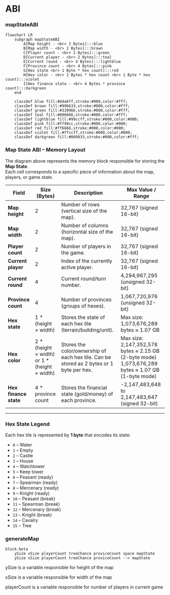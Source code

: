 # ABI
### mapStateABI

```mermaid
flowchart LR
    subgraph mapStateABI
        A[Map height - <br> 2 Bytes]:::blue
        B[Map width - <br> 2 Bytes]:::brown
        C[Player count - <br> 2 Bytes]:::green
        D[Current player - <br> 2 Bytes]:::teal
        E[Current round - <br> 4 Bytes]:::lightblue
        F[Province count - <br> 4 Bytes]:::pink
        G[Hex state <br> 1 Byte * hex count]:::red
        H[Hex color - <br> 2 Bytes * hex count <br> 1 Byte * hex count]:::violet
        I[Hex finance state - <br> 4 Bytes * province count]:::darkgreen
    end

    classDef blue fill:#4da6ff,stroke:#000,color:#fff;
    classDef brown fill:#996633,stroke:#000,color:#fff;
    classDef green fill:#339966,stroke:#000,color:#fff;
    classDef teal fill:#006666,stroke:#000,color:#fff;
    classDef lightblue fill:#99ccff,stroke:#000,color:#000;
    classDef pink fill:#ff99cc,stroke:#000,color:#000;
    classDef red fill:#ff6666,stroke:#000,color:#000;
    classDef violet fill:#ffccff,stroke:#000,color:#000;
    classDef darkgreen fill:#009933,stroke:#000,color:#fff;
```
### Map State ABI – Memory Layout

The diagram above represents the memory block responsible for storing the **Map State**.  
Each cell corresponds to a specific piece of information about the map, players, or game state.

| Field                | Size (Bytes) | Description                                                                 | Max Value / Range                  |
|-----------------------|--------------|-----------------------------------------------------------------------------|------------------------------------|
| **Map height**        | 2            | Number of rows (vertical size of the map).                                  | 32,767 (signed 16-bit)             |
| **Map width**         | 2            | Number of columns (horizontal size of the map).                             | 32,767 (signed 16-bit)             |
| **Player count**      | 2            | Number of players in the game.                                              | 32,767 (signed 16-bit)             |
| **Current player**    | 2            | Index of the currently active player.                                       | 32,767 (signed 16-bit)             |
| **Current round**     | 4            | Current round/turn number.                                                  | 4,294,967,295 (unsigned 32-bit)    |
| **Province count**    | 4            | Number of provinces (groups of hexes).                                      | 1,067,720,976 (unsigned 32-bit)    |
| **Hex state**         | 1 * (height × width) | Stores the state of each hex tile (terrain/building/unit).                   | Max size: 1,073,676,289 bytes ≈ 1.07 GB |
| **Hex color**         | 2 * (height × width)<br>or 1 * (height × width) | Stores the color/ownership of each hex tile. Can be stored as 2 bytes or 1 byte per hex. | Max size: 2,147,352,578 bytes ≈ 2.15 GB (2-byte mode)<br>1,073,676,289 bytes ≈ 1.07 GB (1-byte mode) |
| **Hex finance state** | 4 * province count | Stores the financial state (gold/money) of each province.                   | -2,147,483,648 to 2,147,483,647 (signed 32-bit) |
---

### Hex State Legend

Each hex tile is represented by **1 byte** that encodes its state:

- `0` – Water
- `1` – Empty
- `2` – Castle
- `3` – House
- `4` – Watchtower
- `5` – Keep tower
- `6` – Peasant (ready)
- `7` – Spearman (ready)
- `8` – Mercenary (ready)
- `9` – Knight (ready)
- `10` – Peasant (break)
- `11` – Spearman (break)
- `12` – Mercenary (break)
- `13` – Knight (break)
- `14` – Cavalry
- `15` – Tree
### generateMap



```mermaid
block-beta
    ySize xSize playerCount treeChance proviceCount space mapState
    ySize xSize playerCount treeChance proviceCount --> mapState
```

ySize is a variable responsible for height of the map

xSize is a variable responsible for width of the map 

playerCount is a variable responsible for number of players in current game


